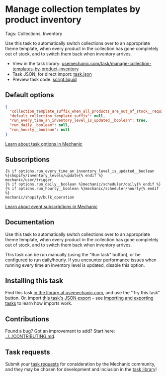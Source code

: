 # Manage collection templates by product inventory

Tags: Collections, Inventory

Use this task to automatically switch collections over to an appropriate theme template, when every product in the collection has gone completely out of stock, and to switch them back when inventory arrives.

* View in the task library: [usemechanic.com/task/manage-collection-templates-by-product-inventory](https://usemechanic.com/task/manage-collection-templates-by-product-inventory)
* Task JSON, for direct import: [task.json](../../tasks/manage-collection-templates-by-product-inventory.json)
* Preview task code: [script.liquid](./script.liquid)

## Default options

```json
{
  "collection_template_suffix_when_all_products_are_out_of_stock__required": "out-of-stock",
  "default_collection_template_suffix": null,
  "run_every_time_an_inventory_level_is_updated__boolean": true,
  "run_daily__boolean": null,
  "run_hourly__boolean": null
}
```

[Learn about task options in Mechanic](https://docs.usemechanic.com/article/471-task-options)

## Subscriptions

```liquid
{% if options.run_every_time_an_inventory_level_is_updated__boolean %}shopify/inventory_levels/update{% endif %}
mechanic/user/trigger
{% if options.run_daily__boolean %}mechanic/scheduler/daily{% endif %}
{% if options.run_hourly__boolean %}mechanic/scheduler/hourly{% endif %}
mechanic/shopify/bulk_operation
```

[Learn about event subscriptions in Mechanic](https://docs.usemechanic.com/article/408-subscriptions)

## Documentation

Use this task to automatically switch collections over to an appropriate theme template, when every product in the collection has gone completely out of stock, and to switch them back when inventory arrives.

This task can be run manually (using the "Run task" button), or be configured to run daily/hourly. If you encounter performance issues when running every time an inventory level is updated, disable this option.

## Installing this task

Find this task [in the library at usemechanic.com](https://usemechanic.com/task/manage-collection-templates-by-product-inventory), and use the "Try this task" button. Or, import [this task's JSON export](../../tasks/manage-collection-templates-by-product-inventory.json) – see [Importing and exporting tasks](https://docs.usemechanic.com/article/505-importing-and-exporting-tasks) to learn how imports work.

## Contributions

Found a bug? Got an improvement to add? Start here: [../../CONTRIBUTING.md](../../CONTRIBUTING.md).

## Task requests

Submit your [task requests](https://mechanic.canny.io/task-requests) for consideration by the Mechanic community, and they may be chosen for development and inclusion in the [task library](https://tasks.mechanic.dev/)!
